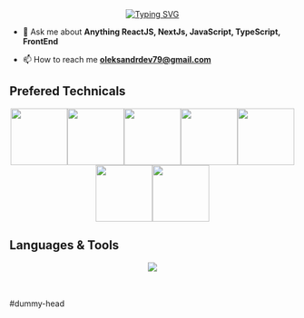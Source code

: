 <div align="center">
<a href="https://git.io/typing-svg"><img src="https://readme-typing-svg.demolab.com?font=Comic+Sans+MS&size=30&pause=1000&center=true&width=520&lines=Oleksandr;I+am+a+Full+Stack+Web+Developer;Over+6+years+of+Experience+in+Web." alt="Typing SVG" /></a>
</div>

- 💬 Ask me about **Anything ReactJS, NextJs, JavaScript, TypeScript, FrontEnd**

- 📫 How to reach me **oleksandrdev79@gmail.com**

## Prefered Technicals
<p align="center">
  <img src="https://media3.giphy.com/media/ln7z2eWriiQAllfVcn/200w.webp" width="100"><img src="https://i.giphy.com/media/LMt9638dO8dftAjtco/200.webp" width="100"><img src="https://i.giphy.com/media/eNAsjO55tPbgaor7ma/200w.webp" width="100"><img src="https://i.giphy.com/media/VgGthkhUvGgOit7Y9i/200.webp" width="100"><img src="https://media3.giphy.com/media/kdFc8fubgS31b8DsVu/giphy.webp" width="100"><img src="https://i.giphy.com/media/KzJkzjggfGN5Py6nkT/200.webp" width="100"><img src="https://i.giphy.com/media/IdyAQJVN2kVPNUrojM/200.webp" width="100">
</p>

## Languages & Tools
<p align="center">
  <a href="https://skillicons.dev">
    <img src="https://skillicons.dev/icons?i=react,redux,nextjs,nuxtjs,angular,vue,nodejs,webpack,py,django,flask,laravel,dotnet,html,js,ts,css,sass,flutter,bootstrap,tailwind,jquery,mongodb,mysql,postgres,sqlite,md,nginx,git,github,linux,svg,unity,vercel,heroku,aws,rust,solidity" />
  </a>
</p>
<br><br>#dummy-head
